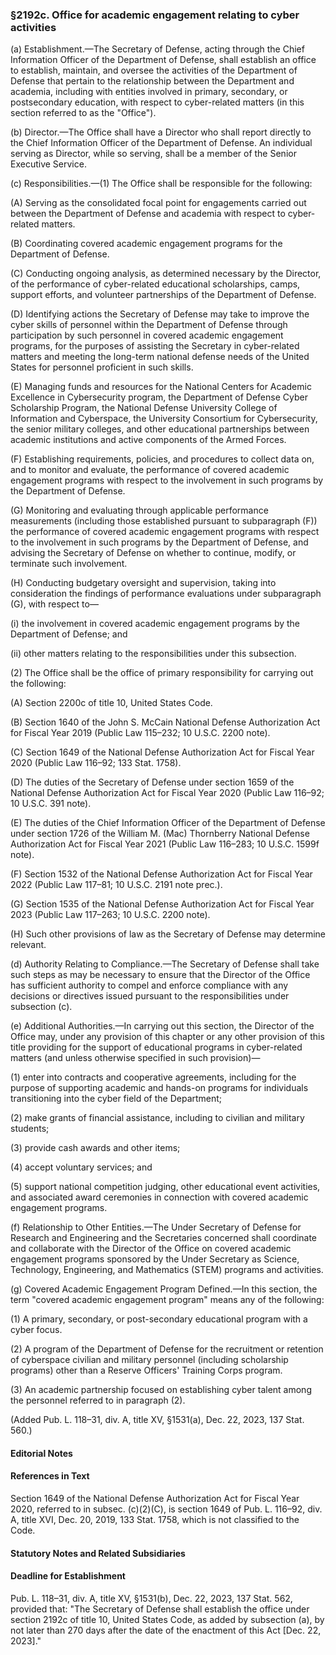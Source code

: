 ### §2192c. Office for academic engagement relating to cyber activities ###

(a) Establishment.—The Secretary of Defense, acting through the Chief Information Officer of the Department of Defense, shall establish an office to establish, maintain, and oversee the activities of the Department of Defense that pertain to the relationship between the Department and academia, including with entities involved in primary, secondary, or postsecondary education, with respect to cyber-related matters (in this section referred to as the "Office").

(b) Director.—The Office shall have a Director who shall report directly to the Chief Information Officer of the Department of Defense. An individual serving as Director, while so serving, shall be a member of the Senior Executive Service.

(c) Responsibilities.—(1) The Office shall be responsible for the following:

(A) Serving as the consolidated focal point for engagements carried out between the Department of Defense and academia with respect to cyber-related matters.

(B) Coordinating covered academic engagement programs for the Department of Defense.

(C) Conducting ongoing analysis, as determined necessary by the Director, of the performance of cyber-related educational scholarships, camps, support efforts, and volunteer partnerships of the Department of Defense.

(D) Identifying actions the Secretary of Defense may take to improve the cyber skills of personnel within the Department of Defense through participation by such personnel in covered academic engagement programs, for the purposes of assisting the Secretary in cyber-related matters and meeting the long-term national defense needs of the United States for personnel proficient in such skills.

(E) Managing funds and resources for the National Centers for Academic Excellence in Cybersecurity program, the Department of Defense Cyber Scholarship Program, the National Defense University College of Information and Cyberspace, the University Consortium for Cybersecurity, the senior military colleges, and other educational partnerships between academic institutions and active components of the Armed Forces.

(F) Establishing requirements, policies, and procedures to collect data on, and to monitor and evaluate, the performance of covered academic engagement programs with respect to the involvement in such programs by the Department of Defense.

(G) Monitoring and evaluating through applicable performance measurements (including those established pursuant to subparagraph (F)) the performance of covered academic engagement programs with respect to the involvement in such programs by the Department of Defense, and advising the Secretary of Defense on whether to continue, modify, or terminate such involvement.

(H) Conducting budgetary oversight and supervision, taking into consideration the findings of performance evaluations under subparagraph (G), with respect to—

(i) the involvement in covered academic engagement programs by the Department of Defense; and

(ii) other matters relating to the responsibilities under this subsection.

(2) The Office shall be the office of primary responsibility for carrying out the following:

(A) Section 2200c of title 10, United States Code.

(B) Section 1640 of the John S. McCain National Defense Authorization Act for Fiscal Year 2019 (Public Law 115–232; 10 U.S.C. 2200 note).

(C) Section 1649 of the National Defense Authorization Act for Fiscal Year 2020 (Public Law 116–92; 133 Stat. 1758).

(D) The duties of the Secretary of Defense under section 1659 of the National Defense Authorization Act for Fiscal Year 2020 (Public Law 116–92; 10 U.S.C. 391 note).

(E) The duties of the Chief Information Officer of the Department of Defense under section 1726 of the William M. (Mac) Thornberry National Defense Authorization Act for Fiscal Year 2021 (Public Law 116–283; 10 U.S.C. 1599f note).

(F) Section 1532 of the National Defense Authorization Act for Fiscal Year 2022 (Public Law 117–81; 10 U.S.C. 2191 note prec.).

(G) Section 1535 of the National Defense Authorization Act for Fiscal Year 2023 (Public Law 117–263; 10 U.S.C. 2200 note).

(H) Such other provisions of law as the Secretary of Defense may determine relevant.

(d) Authority Relating to Compliance.—The Secretary of Defense shall take such steps as may be necessary to ensure that the Director of the Office has sufficient authority to compel and enforce compliance with any decisions or directives issued pursuant to the responsibilities under subsection (c).

(e) Additional Authorities.—In carrying out this section, the Director of the Office may, under any provision of this chapter or any other provision of this title providing for the support of educational programs in cyber-related matters (and unless otherwise specified in such provision)—

(1) enter into contracts and cooperative agreements, including for the purpose of supporting academic and hands-on programs for individuals transitioning into the cyber field of the Department;

(2) make grants of financial assistance, including to civilian and military students;

(3) provide cash awards and other items;

(4) accept voluntary services; and

(5) support national competition judging, other educational event activities, and associated award ceremonies in connection with covered academic engagement programs.

(f) Relationship to Other Entities.—The Under Secretary of Defense for Research and Engineering and the Secretaries concerned shall coordinate and collaborate with the Director of the Office on covered academic engagement programs sponsored by the Under Secretary as Science, Technology, Engineering, and Mathematics (STEM) programs and activities.

(g) Covered Academic Engagement Program Defined.—In this section, the term "covered academic engagement program" means any of the following:

(1) A primary, secondary, or post-secondary educational program with a cyber focus.

(2) A program of the Department of Defense for the recruitment or retention of cyberspace civilian and military personnel (including scholarship programs) other than a Reserve Officers' Training Corps program.

(3) An academic partnership focused on establishing cyber talent among the personnel referred to in paragraph (2).

(Added Pub. L. 118–31, div. A, title XV, §1531(a), Dec. 22, 2023, 137 Stat. 560.)

#### **Editorial Notes** ####

#### References in Text ####

Section 1649 of the National Defense Authorization Act for Fiscal Year 2020, referred to in subsec. (c)(2)(C), is section 1649 of Pub. L. 116–92, div. A, title XVI, Dec. 20, 2019, 133 Stat. 1758, which is not classified to the Code.

#### **Statutory Notes and Related Subsidiaries** ####

#### Deadline for Establishment ####

Pub. L. 118–31, div. A, title XV, §1531(b), Dec. 22, 2023, 137 Stat. 562, provided that: "The Secretary of Defense shall establish the office under section 2192c of title 10, United States Code, as added by subsection (a), by not later than 270 days after the date of the enactment of this Act [Dec. 22, 2023]."